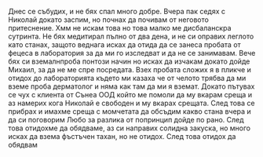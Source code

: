 Днес се събудих, и не бях спал много добре. Вчера пак седях с Николай докато заспим, но почнах да почивам от неговото притеснение. Хмм не искам това но това малко ме дисбаланскра сутринта. Не бях медитирал пълно от два дена, и не си оправих леглото като станах, защото веднага исках да отида да се занеса пробата от фецеса в лаборатория за да ми го изследват и да не се занимавам. Вече бях си вземалнпроба понтози начин но исках да изчакам докато дойде Михаил, за да не ме спре посредата. Взех пробата сложих я в пликче и отидох до лабораторията където ми казаха че от челото трябва да ми вземе проба дерматолог и няма как там да ми я вземат. Докато пътувах се чух с клиента от Сънеа ООД  който ме помоли да му вкарам среща и аз намерих кога Николай е свободен и му вкарах срещата. След това се прибрах и имахме среща с момчетата да обсъдим какво стана вчера и да си поговорим Любо за разлика от попринцип дойде по рано. След това отидохме да обядваме, аз си направих солидна закуска, но много исках да взема фъстъчен тахан, но не отидох. След това отидох да обядвам 